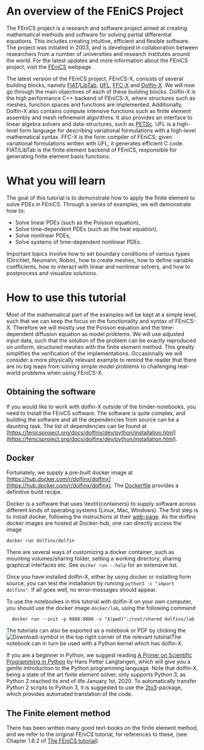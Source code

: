 # An overview of the FEniCS Project

The FEniCS project is a research and software project aimed at creating mathematical methods and software for solving partial differential equations. This includes creating intuitive, efficient and flexible software. The project was initiated in 2003, and is developed in collaboration between researchers from a number of universities and research institutes around the world. For the latest updates and more information about the FEniCS project, visit the [FEniCS](https://fenicsproject.org) webpage.

The latest version of the FEniCS project, FEniCS-X, consists of several building blocks, namely [FIAT](https://github.com/FEniCS/fiat)/[LibTab](https://github.com/FEniCS/libtab), [UFL](https://github.com/FEniCS/ufl), [FFC-X](https://github.com/FEniCS/ffcx) and [Dolfin-X](https://github.com/FEniCS/dolfinx). We will now go through the main objectives of each of these building blocks. Dolfin-X is the high performance C++ backend of FEniCS-X, where structures such as meshes, function spaces and functions are implemented. 
Additionally, Dolfin-X also contains compute intensive functions such as finite element assembly and mesh refinement algorithms. It also provides an interface to linear algebra solvers and data-structures, such as [PETSc](https://www.mcs.anl.gov/petsc/). UFL is a high-level form language for describing variational formulations with a high-level mathematical syntax. FFC-X is the form compiler of FEniCS; given variational formulations written with UFL, it generates efficient C code. FIAT/LibTab is the finite element backend of FEniCS, responsible for generating finite element basis functions. 

# What you will learn

The goal of this tutorial is to demonstrate how to apply the finite element to solve PDEs in FEniCS. Through a series of examples, we will demonstrate how to:

- Solve linear PDEs (such as the Poisson equation),
- Solve time-dependent PDEs (such as the heat equation),
- Solve nonlinear PDEs,
- Solve systems of time-dependent nonlinear PDEs.

Important topics involve how to set boundary conditions of various types (Dirichlet, Neumann, Robin), how to create meshes, how to define variable coefficients, how to interact with linear and nonlinear solvers, and how to postprocess and visualize solutions.

# How to use this tutorial

Most of the mathematical part of the examples will be kept at a simple level, such that we can keep the focus on the functionality and syntax of FEniCS-X. Therefore we will mostly use the Poisson equation and the time-dependent diffusion equation as model problems. We will use adjusted input data, such that the solution of the problem can be exactly reproduced on uniform, structured meshes with the finite element method. This greatly simplifies the verification of the implementations. 
Occasionally we will consider a more physically relevant example to remind the reader that there are no big leaps from solving simple model problems to challenging real-world problems when using FEniCS-X.

## Obtaining the software

If you would like to work with dolfin-X outside of the binder-notebooks, you need to install the FEniCS software. The software is quite complex, and building the software and all the dependencies from source can be a daunting task. The list of dependencies can be found at [https://fenicsproject.org/docs/dolfinx/dev/python/installation.html](https://fenicsproject.org/docs/dolfinx/dev/python/installation.html).


## Docker
Fortunately, we supply a pre-built docker image at [https://hub.docker.com/r/dolfinx/dolfinx](https://hub.docker.com/r/dolfinx/dolfinx).
The [Dockerfile](https://github.com/FEniCS/dolfinx/blob/master/Dockerfile)
provides a definitive build recipe. 

Docker is a software that uses \textit{containers} to supply software across different kinds of operating systems (Linux, Mac, Windows). The first step is to install docker, following the instructions at their [web-page](https://docs.docker.com/get-started/). 
As the dolfinx docker images are hosted at Docker-hub, one can directly access the image 
```
docker run dolfinx/dolfin
```
There are several ways of customizing a docker container, such as mounting volumes/sharing folder, setting a working directory, sharing graphical interfaces etc. See `docker run --help` for an extensive list.

Once you have installed dolfin-X, either by using docker or installing form source, you can test the installation by running `python3 -c "import dolfinx"`. If all goes well, no error-messages should appear.

To use the notebookes in this tutorial with dolfin-X on your own computer, you should use the docker image `docker/lab`, using the following command
```
  docker run --init -p 8888:8888 -v "$(pwd)":/root/shared dolfinx/lab
```
The tutorials can also be exported as a notebook or PDF by clicking the ![Download](save.png)-symbol in the top right corner of the relevant tutorialThe notebook can in turn be used with a Python kernel which has dolfin-X. 


If you are a beginner in Python, we suggest reading [A Primer on Scientific Programming in Python](https://link.springer.com/book/10.1007%2F978-3-662-49887-3) by Hans Petter Langtangen, which will give you a gentle introduction to the Python programming language. Note that dolfin-X, being a state of the art finite element solver, only supports Python 3, as Python 2 reached its end of life January 1st, 2020. To automatically transfer Python 2 scripts to Python 3, it is suggested to use the [2to3](https://docs.python.org/3/library/2to3.html)-package, which provides automated translation of the code.


## The Finite element method
There has been written many good text-books on the finite element method, and we refer to the original FEniCS tutorial, for references to these, (see Chapter 1.6.2 of [The FEniCS tutorial](https://www.springer.com/gp/book/9783319524610)).


<!-- {cite}`ufl2014`.
## References
```{bibliography} references_fem.bib
``` -->